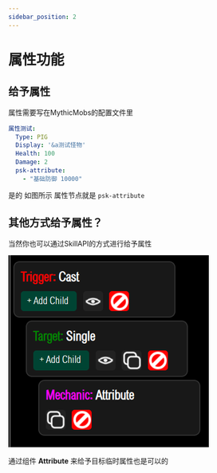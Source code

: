 ```yaml
---
sidebar_position: 2
---
```

# 属性功能

## 给予属性

属性需要写在MythicMobs的配置文件里
```yaml
属性测试:
  Type: PIG
  Display: '&a测试怪物'
  Health: 100
  Damage: 2
  psk-attribute:
    - "基础防御 10000"
```
是的 如图所示 属性节点就是 `psk-attribute`

## 其他方式给予属性？

当然你也可以通过SkillAPI的方式进行给予属性

![img.png](img.png)

通过组件 **Attribute** 来给予目标临时属性也是可以的
